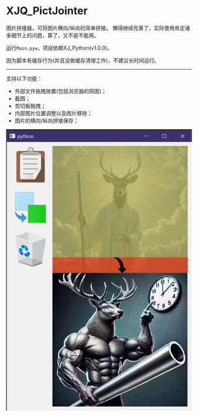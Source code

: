 

# XJQ_PictJointer

图片拼接器，可将图片横向/纵向的简单拼接。
懒得继续完善了，实际使用肯定诸多细节上的问题，算了，又不是不能用。

运行``Main.pyw``，项目依赖XJ_Python(v1.0.0)。

因为脚本有缓存行为(并且没做缓存清理工作)，不建议长时间运行。

***

支持以下功能：
- 外部文件拖拽放置(包括浏览器的网图)；
- 截图；
- 剪切板拖拽；
- 内部图片位置调整以及图片移除；
- 图片的横向/纵向拼接保存；


![运行预览图](运行预览图.png)




